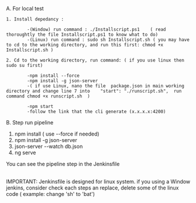 A. For local test 

    1. Install depedancy :    

            -(Window) run command : ./Installscript.ps1    ( read thoroughtly the file Installscript.ps1 to know what to do) 
            -(Linux) run command : sudo sh Installscript.sh ( you may have to cd to the working directory, and run this first: chmod +x Installscript.sh )

    2. Cd to the working directory, run command: ( if you use linux then sudo su first)

            -npm install --force   
            -npm install -g json-server
            -( if use Linux, nano the file  package.json in main working directory and change line 7 into    "start": "./runscript.sh",  run command chmod +x runscript.sh  )

            -npm start 
            -follow the link that the cli generate (x.x.x.x:4200)
    

B. Step run pipeline 


1.  npm install   ( use --force if needed)
2.  npm install -g json-server
3. json-server --watch db.json
4. ng serve 

You can see the pipeline step in the Jenkinsfile <br>

<br>
IMPORTANT: Jenkinsfile is designed for linux system. if you using a Window jenkins, consider check each steps an replace, delete some of the linux code ( example: change 'sh' to 'bat')